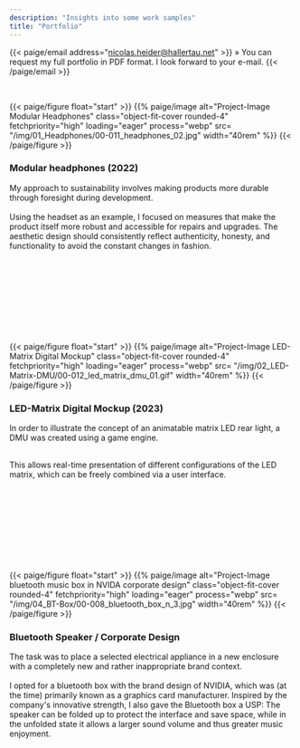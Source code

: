 ```yaml
---
description: "Insights into some work samples"
title: "Portfolio"
---
```


 {{< paige/email address="nicolas.heider@hallertau.net" >}} » You can request my full portfolio in PDF format. I look forward to your e-mail. {{< /paige/email >}} 

</p>
<br>


<!-- 01 Headphones -->

{{< paige/figure float="start" >}}
{{% paige/image alt="Project-Image Modular Headphones"  class="object-fit-cover rounded-4" fetchpriority="high"  loading="eager" process="webp" src= "/img/01_Headphones/00-011_headphones_02.jpg" width="40rem" %}} 
{{< /paige/figure >}}

<h3> Modular headphones (2022) </h3> 

My approach to sustainability involves making products more durable through foresight during development. <br><br>
Using the headset as an example, I focused on measures that make the product itself more robust and accessible for repairs and upgrades.
The aesthetic design should consistently reflect authenticity, honesty, and functionality to avoid the constant changes in fashion.


<br><br>


</p><br><br><br><br><br>



<!-- 02 LED-Matrix -->

{{< paige/figure float="start" >}}
{{% paige/image alt="Project-Image LED-Matrix Digital Mockup"  class="object-fit-cover rounded-4" fetchpriority="high"  loading="eager" process="webp" src= "/img/02_LED-Matrix-DMU/00-012_led_matrix_dmu_01.gif" width="40rem" %}} 
{{< /paige/figure >}}

<h3> LED-Matrix Digital Mockup (2023) </h3> 

In order to illustrate the concept of an animatable matrix LED rear light, a DMU was created using a game engine.<br><br>

This allows real-time presentation of different configurations of the LED matrix, which can be freely combined via a user interface.





</p><br><br><br><br>






</p><br><br><br>



<!-- 04 Nvidia Bluetooth Box -->

{{< paige/figure float="start" >}}
{{% paige/image alt="Project-Image bluetooth music box in NVIDA corporate design" class="object-fit-cover rounded-4" fetchpriority="high"  loading="eager" process="webp" src= "/img/04_BT-Box/00-008_bluetooth_box_n_3.jpg" width="40rem" %}} 
{{< /paige/figure >}}

<h3> Bluetooth Speaker / Corporate Design </h3>

The task was to place a selected electrical appliance in a new enclosure with a completely new and rather inappropriate brand context.<br><br>
I opted for a bluetooth box with the brand design of NVIDIA, which was (at the time) primarily known as a graphics card manufacturer. Inspired by the company's innovative strength, I also gave the Bluetooth box a USP: The speaker can be folded up to protect the interface and save space, while in the unfolded state it allows a larger sound volume and thus greater music enjoyment.

<br><br>

</p><br><br><br>


</p><br>
